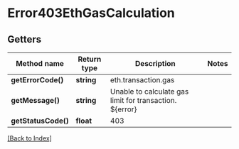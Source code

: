 # Error403EthGasCalculation

## Getters

Method name | Return type | Description | Notes
------------ | ------------- | ------------- | -------------
**getErrorCode()** | **string** | eth.transaction.gas |
**getMessage()** | **string** | Unable to calculate gas limit for transaction. ${error} |
**getStatusCode()** | **float** | 403 |

[[Back to Index]](../index.md)
